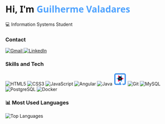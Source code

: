 <h1 style="font-family: 'Segoe UI', sans-serif; font-weight: 700;">
   Hi, I'm <span style="color:#4fa3ff;">Guilherme Valadares</span>
</h1>

💻 Information Systems Student

### Contact
<p> 
   <a href="mailto:guilhermevaladares007@gmail.com"> 
      <img src="https://img.shields.io/badge/-Gmail-D14836?style=for-the-badge&logo=gmail&logoColor=white" alt="Gmail"> </a>
<a href="mailto:guilhermevaladares007@gmail.com" target="_blank">
<a href="https://linkedin.com/in/guilhermevaladaresjalles/"> 
   <img src="https://img.shields.io/badge/-LinkedIn-blue?style=for-the-badge&logo=linkedin&logoColor=white" alt="LinkedIn"> 
   </a> 
</p>
   
### Skills and Tech
<p align="left">
  <img src="https://cdn.jsdelivr.net/gh/devicons/devicon/icons/html5/html5-original.svg" height="40" alt="HTML5" />
  <img src="https://cdn.jsdelivr.net/gh/devicons/devicon/icons/css3/css3-original.svg" height="40" alt="CSS3" />
  <img src="https://cdn.jsdelivr.net/gh/devicons/devicon/icons/javascript/javascript-original.svg" height="40" alt="JavaScript" />
  <img src="https://cdn.jsdelivr.net/gh/devicons/devicon/icons/angular/angular-original.svg" height="40" alt="Angular" />
  <img src="https://cdn.jsdelivr.net/gh/devicons/devicon/icons/java/java-original.svg" height="40" alt="Java" />
  <img src="https://raw.githubusercontent.com/devicons/devicon/master/icons/quarkus/quarkus-original.svg" height="40" alt="Quarkus" />
  <img src="https://cdn.jsdelivr.net/gh/devicons/devicon/icons/git/git-original.svg" height="40" alt="Git" />
  <img src="https://cdn.jsdelivr.net/gh/devicons/devicon/icons/mysql/mysql-original.svg" height="40" alt="MySQL" />
  <img src="https://cdn.jsdelivr.net/gh/devicons/devicon/icons/postgresql/postgresql-original.svg" height="40" alt="PostgreSQL" />
  <img src="https://cdn.jsdelivr.net/gh/devicons/devicon/icons/docker/docker-original.svg" height="40" alt="Docker" />
</p>

### 📊 Most Used Languages
<img src="https://github-readme-stats.vercel.app/api/top-langs/?username=guilherme2k24&layout=compact&theme=radical" alt="Top Languages" />
